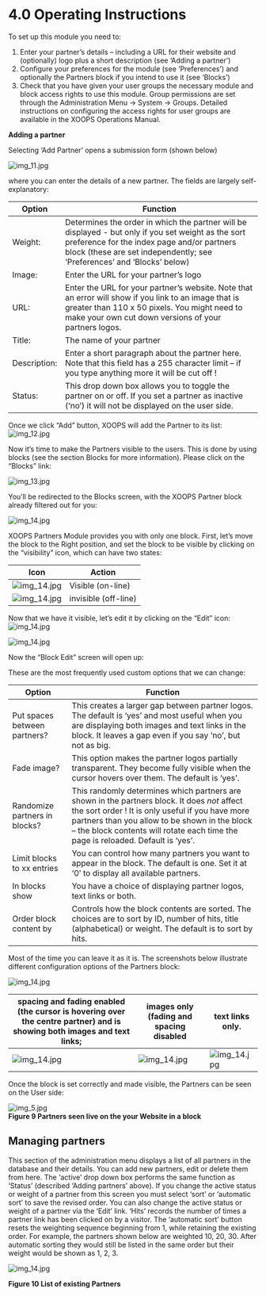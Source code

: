 # 4.0 Operating Instructions

To set up this module you need to:
1.	Enter your partner’s details – including a URL for their website and (optionally) logo plus a short description (see ‘Adding a partner’)
2.	Configure your preferences for the module (see ‘Preferences’) and optionally the Partners block if you intend to use it (see ‘Blocks’)
3.	Check that you have given your user groups the necessary module and block access rights to use this module. Group permissions are set through the Administration Menu -> System -> Groups. Detailed instructions on configuring the access rights for user groups are available in the XOOPS Operations Manual.

**Adding a partner**

Selecting ‘Add Partner’ opens a submission form (shown below) 

![img_11.jpg](../assets/img_11.jpg)  
 
where you can enter the details of a new partner. The fields are largely self-explanatory: 

|Option|	Function|
|---|---|
|Weight:|Determines the order in which the partner will be displayed - but only if you set weight as the sort preference for the index page and/or partners block (these are set independently; see ‘Preferences’ and ‘Blocks’ below)|
|Image:|	Enter the URL for your partner’s logo|
|URL:|	Enter the URL for your partner’s website. Note that an error will show if you link to an image that is greater than 110 x 50 pixels. You might need to make your own cut down versions of your partners logos.|
|Title:	|The name of your partner|
|Description:|	Enter a short paragraph about the partner here. Note that this field has a 255 character limit – if you type anything more it will be cut off !|
|Status:|	This drop down box allows you to toggle the partner on or off. If you set a partner as inactive (‘no’) it will not be displayed on the user side. |

Once we click “Add” button, XOOPS will add the Partner to its list:
![img_12.jpg](../assets/img_12.jpg)  
 
Now it’s time to make the Partners visible to the users.
This is done by using blocks (see the section Blocks for more information). Please click on the “Blocks” link:
 
![img_13.jpg](../assets/img_13.jpg)  

You’ll be redirected to the Blocks screen, with the XOOPS Partner block already filtered out for you:    

![img_14.jpg](../assets/img_14.jpg)  
 
XOOPS Partners Module provides you with only one block. First, let’s move the block to the Right position, and set the block to be visible by clicking on the “visibility” icon, which can have two states:

|Icon|Action|
|---|---|
|![img_14.jpg](../assets/img_15.jpg)  |  Visible (on-line)|
|![img_14.jpg](../assets/img_16.jpg)  |  invisible (off-line)|

Now that we have it visible, let’s edit it by clicking on the “Edit” icon: ![img_14.jpg](../assets/img_17.jpg)  

![img_14.jpg](../assets/img_18.jpg)  
 
Now the “Block Edit” screen will open up:
  
These are the most frequently used custom options that we can change:

|Option|Function|
|---|---|
|Put spaces between partners?|	This creates a larger gap between partner logos. The default is ‘yes’ and most useful when you are displaying both images and text links in the block. It leaves a gap even if you say ‘no’, but not as big.|
|Fade image?|	This option makes the partner logos partially transparent. They become fully visible when the cursor hovers over them. The default is ‘yes’.|
|Randomize partners in blocks?	|This randomly determines which partners are shown in the partners block. It does *not* affect the sort order ! It is only useful if you have more partners than you allow to be shown in the block – the block contents will rotate each time the page is reloaded. Default is ‘yes’.|
|Limit blocks to xx entries	|You can control how many partners you want to appear in the block. The default is one. Set it at ‘0’ to display all available partners.|
|In blocks show	|You have a choice of displaying partner logos, text links or both. |
|Order block content by|	Controls how the block contents are sorted. The choices are to sort by ID, number of hits, title (alphabetical) or weight. The default is to sort by hits.|

Most of the time you can leave it as it is.
The screenshots below illustrate different configuration options of the Partners block: 
 
![img_14.jpg](../assets/img_19.jpg)  

|spacing and fading enabled (the cursor is hovering over the centre partner) and is showing both images and text links;|	images only (fading and spacing disabled|	text links only.|
|---|---|---|
|![img_14.jpg](../assets/img_20.jpg)  |![img_14.jpg](../assets/img_21.jpg)  |![img_14.jpg](../assets/img_22.jpg)  |

 	 	 
Once the block is set correctly and made visible, the Partners can be seen on the User side:

 
![img_5.jpg](../assets/img_23.jpg)  
**Figure 9 Partners seen live on the your Website in a block**

## Managing partners


This section of the administration menu displays a list of all partners in the database and their details. You can add new partners, edit or delete them from here. The ‘active’ drop down box performs the same function as ‘Status’ (described ‘Adding partners’ above). If you change the active status or weight of a partner from this screen you must select ‘sort’ or ‘automatic sort’ to save the revised order. You can also change the active status or weight of a partner via the ‘Edit’ link. ‘Hits’ records the number of times a partner link has been clicked on by a visitor. 
The ‘automatic sort’ button resets the weighting sequence beginning from 1, while retaining the existing order. For example, the partners shown below are weighted 10, 20, 30. After automatic sorting they would still be listed in the same order but their weight would be shown as 1, 2, 3.

 
![img_14.jpg](../assets/img_24.jpg)   

**Figure 10 List of existing Partners**
 
